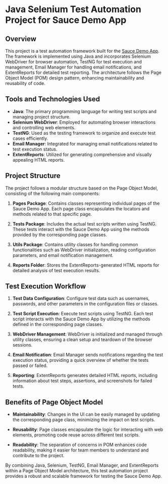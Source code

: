# Java Selenium Test Automation Project for Sauce Demo App

## Overview

This project is a test automation framework built for the [Sauce Demo App](https://www.saucedemo.com/). The framework is implemented using Java and incorporates Selenium WebDriver for browser automation, TestNG for test execution and management, Email Manager for handling email notifications, and ExtentReports for detailed test reporting. The architecture follows the Page Object Model (POM) design pattern, enhancing maintainability and reusability of code.

## Tools and Technologies Used

- **Java**: The primary programming language for writing test scripts and managing project structure.
- **Selenium WebDriver**: Employed for automating browser interactions and controlling web elements.
- **TestNG**: Used as the testing framework to organize and execute test cases efficiently.
- **Email Manager**: Integrated for managing email notifications related to test execution status.
- **ExtentReports**: Utilized for generating comprehensive and visually appealing HTML reports.

## Project Structure

The project follows a modular structure based on the Page Object Model, consisting of the following main components:

1. **Pages Package**: Contains classes representing individual pages of the Sauce Demo App. Each page class encapsulates the locators and methods related to that specific page.

2. **Tests Package**: Includes the actual test scripts written using TestNG. These tests interact with the Sauce Demo App using the methods provided by the corresponding page classes.

3. **Utils Package**: Contains utility classes for handling common functionalities such as WebDriver initialization, reading configuration parameters, and email notification management.

4. **Reports Folder**: Stores the ExtentReports-generated HTML reports for detailed analysis of test execution results.

## Test Execution Workflow

1. **Test Data Configuration**: Configure test data such as usernames, passwords, and other parameters in the configuration files or classes.

2. **Test Script Execution**: Execute test scripts using TestNG. Each test script interacts with the Sauce Demo App by utilizing the methods defined in the corresponding page classes.

3. **WebDriver Management**: WebDriver is initialized and managed through utility classes, ensuring a clean setup and teardown of the browser sessions.

4. **Email Notification**: Email Manager sends notifications regarding the test execution status, providing a quick overview of whether the tests passed or failed.

5. **Reporting**: ExtentReports generates detailed HTML reports, including information about test steps, assertions, and screenshots for failed tests.

## Benefits of Page Object Model

- **Maintainability**: Changes in the UI can be easily managed by updating the corresponding page class, minimizing the impact on test scripts.
  
- **Reusability**: Page classes encapsulate the logic for interacting with web elements, promoting code reuse across different test scripts.

- **Readability**: The separation of concerns in POM enhances code readability, making it easier for team members to understand and contribute to the project.

By combining Java, Selenium, TestNG, Email Manager, and ExtentReports within a Page Object Model architecture, this test automation project provides a robust and scalable framework for testing the Sauce Demo App.

